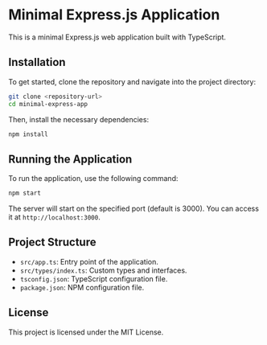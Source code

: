 # Minimal Express.js Application

This is a minimal Express.js web application built with TypeScript.

## Installation

To get started, clone the repository and navigate into the project directory:

```bash
git clone <repository-url>
cd minimal-express-app
```

Then, install the necessary dependencies:

```bash
npm install
```

## Running the Application

To run the application, use the following command:

```bash
npm start
```

The server will start on the specified port (default is 3000). You can access it at `http://localhost:3000`.

## Project Structure

- `src/app.ts`: Entry point of the application.
- `src/types/index.ts`: Custom types and interfaces.
- `tsconfig.json`: TypeScript configuration file.
- `package.json`: NPM configuration file.

## License

This project is licensed under the MIT License.